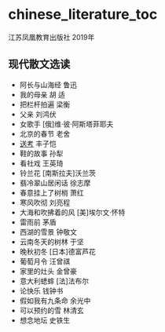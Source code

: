 # chinese_literature_toc
江苏凤凰教育出版社 2019年
## 现代散文选读 
* 阿长与山海经 鲁迅
* 我的母亲 胡 适
* 把栏杆拍遍 梁衡
* 父亲 刘鸿伏
* 女歌手 [俄]维·彼·阿斯塔菲耶夫
* 北京的春节 老舍
* [送考](https://baike.baidu.com/item/送考/20796074) 丰子恺
* 鞋的故事 孙犁
* 看社戏 王英琦
* 铃兰花 [南斯拉夫]沃兰茨
* 翡冷翠山居闲话 徐志摩
* 春意挂上了树梢 萧红
* 寒风吹彻 刘亮程
* 大海和吹拂着的风 [美]埃尔文·怀特
* 雷雨前 茅盾
* 西湖的雪景 钟敬文
* 云南冬天的树林 于坚
* 晚秋初冬 [日本]德富芦花
* 葡萄月令 汪曾祺
* 家里的灶头 金曾豪
* 意大利蟋蟀 [法]法布尔
* 论快乐 钱钟书
* 假如我有九条命 余光中
* 可以预约的雪 林清玄
* 想念地坛 史铁生 
